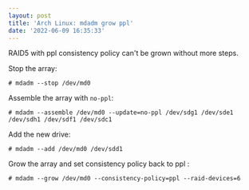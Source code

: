 ```yaml
---
layout: post
title: 'Arch Linux: mdadm grow ppl'
date: '2022-06-09 16:35:33'
---
```


RAID5 with ppl consistency policy can't be grown without more steps.

Stop the array:

```
# mdadm --stop /dev/md0
```

Assemble the array with `no-ppl`:

```
# mdadm --assemble /dev/md0 --update=no-ppl /dev/sdg1 /dev/sde1 /dev/sdh1 /dev/sdf1 /dev/sdc1
```

Add the new drive:

```
# mdadm --add /dev/md0 /dev/sdd1
```

Grow the array and set consistency policy back to ppl :

```
# mdadm --grow /dev/md0 --consistency-policy=ppl --raid-devices=6
```
